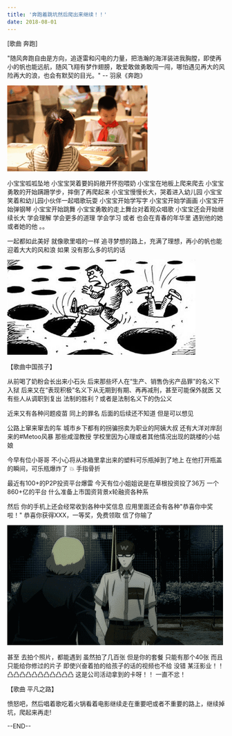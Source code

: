 ```yaml
---
title: '奔跑着跳坑然后爬出来继续！！'
date: 2018-08-01
---
```


[歌曲 奔跑]

"随风奔跑自由是方向，追逐雷和闪电的力量，把浩瀚的海洋装进我胸膛，即使再小的帆也能远航，随风飞翔有梦作翅膀，敢爱敢做勇敢闯一闯，哪怕遇见再大的风险再大的浪，也会有默契的目光。" -- 羽泉《奔跑》

![小宝宝](/assets/2018/t01fc7ba52ea120cd60.gif)

小宝宝呱呱坠地
小宝宝哭着要妈妈敞开怀抱喂奶
小宝宝在地板上爬来爬去
小宝宝勇敢的开始蹒跚学步，摔倒了再爬起来
小宝宝慢慢长大，哭着进入幼儿园
小宝宝笑着和幼儿园小伙伴一起唱歌玩耍
小宝宝开始学写字
小宝宝开始学画画
小宝宝开始弹钢琴
小宝宝开始跳舞
小宝宝勇敢的走上舞台对着观众唱歌
小宝宝还会开始继续长大
学会理解
学会更多的道理
学会学习
或者
也会在青春的年华里
遇到他的她或者她的他
。。

一起都如此美好
就像歌里唱的一样
追寻梦想的路上，充满了理想，再小的帆也能迎着大大的风和浪
如果
没有那么多的坑的话

![各种坑](/assets/2018/3da7f3a3a693512b6796b9a765e3e876.jpg)

【歌曲中国孩子】

从前喝了奶粉会长出来小石头
后来那些坏人在“生产、销售伪劣产品罪”的名义下入狱
后来又在“表现积极”名义下从无期到有期、再再减刑，甚至可能保外就医
又有些人从调职到复出
法制的胜利？或者是法制名义下的伪公义

近来又有各种问题疫苗
同上的罪名
后面的后续还不知道
但是可以想见

公路上窜来窜去的车
城市乡下都有的拐骗拐卖为职业的阿姨大叔
还有大洋对岸刮来的#Metoo风暴
那些咸湿教授
学校里因为心理或者其他情况出现的跳楼的小姑娘

今早有位小哥哥
不小心将从冰箱里拿出来的塑料可乐瓶掉到了地上
在他打开瓶盖的瞬间，可乐瓶爆炸了 💥
手指骨折

最近有100+的P2P投资平台爆雷
今天有位小姐姐说是在草根投资投了36万
一个860+亿的平台
什么准备上市国资背景x轮融资各种系

然后
你的手机上还会经常收到各种中奖信息
应用里面还会有各种"恭喜你中奖啦！"
恭喜你获得XXX，一等奖，免费领取
信了你输了

![瞎](/assets/2018/7fe3b4313af26a052e3056ad25e19214.gif)

甚至
去拍个照片，都能遇到
虽然拍了几百张
但是你的套餐
只能有那个40张
而且只能给你修过的片子
即使兴奋着拍的给孩子的话的视频也不给
没错
某汪影业！！
凸凸凸凸凸凸凸凸凸凸凸
这是公司活动拿到的卡呀！！
一直不忿！

【歌曲 平凡之路】

愤怒吧，然后唱着歌吃着火锅看着电影继续走在重要吧或者不重要的路上，继续掉坑，爬起来再走!

--END--
